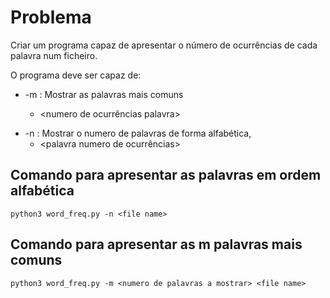 # Problema
Criar um programa capaz de apresentar o número de ocurrências de cada palavra num ficheiro.

O programa deve ser capaz de:
- -m <numero inteiro> : Mostrar as <numero inteiro> palavras mais comuns
    - <numero de ocurrências              palavra>
* -n : Mostrar o numero de palavras de forma alfabética,
    * <palavra              numero de ocurrências> 

## Comando para apresentar as palavras em ordem alfabética

    python3 word_freq.py -n <file name>

## Comando para apresentar as m palavras mais comuns

    python3 word_freq.py -m <numero de palavras a mostrar> <file name>
